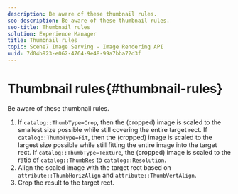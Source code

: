 ```yaml
---
description: Be aware of these thumbnail rules.
seo-description: Be aware of these thumbnail rules.
seo-title: Thumbnail rules
solution: Experience Manager
title: Thumbnail rules
topic: Scene7 Image Serving - Image Rendering API
uuid: 7d04b923-e062-4764-9e48-99a7bba72d3f
---
```


# Thumbnail rules{#thumbnail-rules}

Be aware of these thumbnail rules.

1. If `catalog::ThumbType=Crop`, then the (cropped) image is scaled to the smallest size possible while still covering the entire target rect. If `catalog::ThumbType=Fit`, then the (cropped) image is scaled to the largest size possible while still fitting the entire image into the target rect. If `catalog::ThumbType=Texture`, the (cropped) image is scaled to the ratio of `catalog::ThumbRes` to `catalog::Resolution`. 
1. Align the scaled image with the target rect based on `attribute::ThumbHorizAlign` and `attribute::ThumbVertAlign`. 
1. Crop the result to the target rect.

